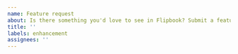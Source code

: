 ```yaml
---
name: Feature request
about: Is there something you'd love to see in Flipbook? Submit a feature request!
title: ''
labels: enhancement
assignees: ''
---
```


<!-- Describe the feature you'd like to see -->
